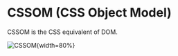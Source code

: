 ---
---

# CSSOM (CSS Object Model)

CSSOM is the CSS equivalent of DOM.

![CSSOM](https://www.lambdatest.com/blog/wp-content/uploads/2023/03/image26-17.png){width=80%}
